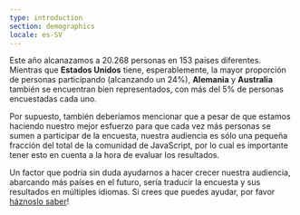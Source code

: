```yaml
---
type: introduction
section: demographics
locale: es-SV
---
```


Este año alcanazamos a 20.268 personas en 153 países diferentes. Mientras que **Estados Unidos** tiene, esperablemente, la mayor proporción de personas participando (alcanzando un 24%), **Alemania** y **Australia** también se encuentran bien representados, con más del 5% de personas encuestadas cada uno.

Por supuesto, también deberíamos mencionar que a pesar de que estamos haciendo nuestro mejor esfuerzo para que cada vez más personas se sumen a participar de la encuesta, nuestra audiencia es sólo una pequeña fracción del total de la comunidad de JavaScript, por lo cual es importante tener esto en cuenta a la hora de evaluar los resultados.

Un factor que podría sin duda ayudarnos a hacer crecer nuestra audiencia, abarcando más países en el futuro, sería traducir la encuesta y sus resultados en múltiples idiomas. Si crees que puedes ayudar, por favor [háznoslo saber](https://github.com/StateOfJS/StateOfJS/issues/87)!